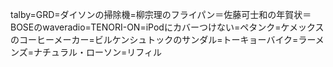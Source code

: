 talby=GRD=ダイソンの掃除機=柳宗理のフライパン＝佐藤可士和の年賀状＝BOSEのwaveradio=TENORI-ON=iPodにカバーつけない=ペタンク=ケメックスのコーヒーメーカー=ビルケンシュトックのサンダル=トーキョーバイク=ラーメンズ=ナチュラル・ローソン=リフィル

